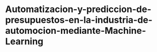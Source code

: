 # Automatizacion-y-prediccion-de-presupuestos-en-la-industria-de-automocion-mediante-Machine-Learning